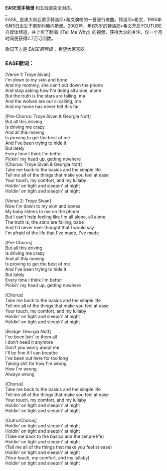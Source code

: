 

**EASE双手简谱** 和五线谱完全对应。  
_  
EASE_
是澳大利亚歌手特洛耶•希文演唱的一首流行歌曲。特洛耶•希文，1995年6月5日出生于南非约翰内斯堡。2002年，年仅5岁的特洛耶•希文开启YOUTUBE自媒体频道，并上传了翻唱《Tell
Me Why》的视频，获得大众的关注，仅一个月时间便获得2.7万订阅数。  
  
歌词下方是 _EASE钢琴谱_ ，希望大家喜欢。

### EASE歌词：

[Verse 1: Troye Sivan]  
I'm down to my skin and bone  
And my mommy, she can't put down the phone  
And stop asking how I'm doing all alone, alone  
But the truth is the stars are falling, ma  
And the wolves are out c-calling, ma  
And my home has never felt this far

[Pre-Chorus: Troye Sivan & Georgia Nott]  
But all this driving  
Is driving me crazy  
And all this moving  
Is proving to get the best of me  
And I've been trying to hide it  
But lately  
Every time I think I'm better  
Pickin' my head up, getting nowhere  
[Chorus: Troye Sivan & Georgia Nott]  
Take me back to the basics and the simple life  
Tell me all of the things that make you feel at ease  
Your touch, my comfort, and my lullaby  
Holdin' on tight and sleepin' at night  
Holdin' on tight and sleepin' at night

[Verse 2: Troye Sivan]  
Now I'm down to my skin and bones  
My baby listens to me on the phone  
But I can't help feeling like I'm all alone, all alone  
The truth is, the stars are falling, babe  
And I'd never ever thought that I would say  
I'm afraid of the life that I've made, I've made

[Pre-Chorus]  
But all this driving  
Is driving me crazy  
And all this moving  
Is proving to get the best of me  
And I've been trying to hide it  
But lately  
Every time I think I'm better  
Pickin' my head up, getting nowhere

[Chorus]  
Take me back to the basics and the simple life  
Tell me all of the things that make you feel at ease  
Your touch, my comfort, and my lullaby  
Holdin' on tight and sleepin' at night  
Holdin' on tight and sleepin' at night

[Bridge: Georgia Nott]  
I've been lyin' to them all  
I don't need it anymore  
Don't you worry about me  
I'll be fine if I can breathe  
I've been out here for too long  
Taking shit for how I'm wrong  
How I'm wrong  
Always wrong

[Chorus]  
Take me back to the basics and the simple life  
Tell me all of the things that make you feel at ease  
Your touch, my comfort, and my lullaby  
Holdin' on tight and sleepin' at night  
Holdin' on tight and sleepin' at night

[Outro/Chorus]  
Holdin' on tight and sleepin' at night  
Holdin' on tight and sleepin' at night  
(Take me back to the basics and the simple life)  
Holdin' on tight and sleepin' at night  
(Tell me all of the things that make you feel at ease)  
Holdin' on tight and sleepin' at night  
(Your touch, my comfort, and my lullaby)  
Holdin' on tight and sleepin' at night

